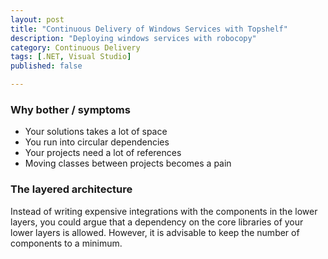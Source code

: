 ```yaml
---
layout: post
title: "Continuous Delivery of Windows Services with Topshelf"
description: "Deploying windows services with robocopy"
category: Continuous Delivery
tags: [.NET, Visual Studio]
published: false

---
```



### Why bother / symptoms

* Your solutions takes a lot of space
* You run into circular dependencies
* Your projects need a lot of references
* Moving classes between projects becomes a pain


### The layered architecture

Instead of writing expensive integrations with the components in the lower layers, you could argue that a dependency on the core libraries of your lower layers is allowed. However, it is advisable to keep the number of components to a minimum. 
